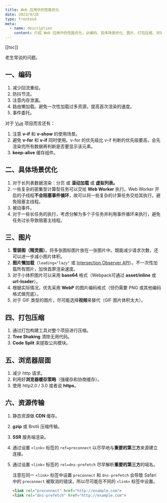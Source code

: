 ```yaml
---
title: Web 应用中的性能优化
date: 2023/9/26
type: frontend
meta:
  - name: description
    content: 介绍 Web 应用中的性能优化，从编码、具体场景优化、图片、打包压缩、浏览器层面、资源传输这几个方面阐述
---
```


[[toc]]

老生常谈的问题。

## 一、编码

1. 减少回流重绘。
2. 防抖节流。
3. 注意内存泄漏。
4. 路由懒加载。避免一次性加载过多资源，提高首次渲染的速度。
5. 事件委托。

对于 <u>Vue</u> 项目而言还有：

1. 注意 **v-if** 和 **v-show** 的使用场景。
2. 避免 **v-for** 和 **v-if** 同时使用。v-for 的优先级比 v-if 判断的优先级要高，会先渲染完所有数据再判断是否要显示该元素。
3. **keep-alive** 缓存组件。

## 二、具体场景优化

1. 对于长列表数据渲染：分页 或 **滚动加载** 或 **虚拟列表。**
2. 一些复杂的密集型计算型任务可以交给 **Web Worker** 执行。Web Worker 开启的子线程**不会阻塞事件循环**，故可以将一些复杂的计算任务交给其执行，避免阻塞主线程。
2. 被动事件。
2. 对于一些长任务的执行，考虑分解为多个子任务并利用事件循环来执行，避免任务过长导致阻塞主线程。

## 三、图片

1. **雪碧图（精灵图）**。将多张图标图片放在一张图片中。既能减少请求次数，还可以进一步减小图片体积。
2. **图片懒加载**（`loading="lazy"` 或  [Intersection Observer API](https://developer.mozilla.org/zh-CN/docs/Web/API/Intersection_Observer_API)）。不一次性加载所有图片，加快首屏渲染速度。
3. 对于小体积图片可以采用 **base64** 格式（Webpack可通过 **asset/inline** 或 **url-loader**）。
3. 根据实际情况，优先采用 **WebP** 的图片编码格式（但仍需要 PNG 或其他编码格式做兜底）。
3. 对于 GIF 类型的图片，尽可能选择**视频**来替代（GIF 图片体积太大）。

## 四、打包压缩

1. 通过打包构建工具对整个项目进行压缩。
2. **Tree Shaking** 清除无用代码。
3. **Code Split** 来提取公共模块。

## 五、浏览器层面

1. 减少 http 请求。
2. 利用好**浏览器缓存策略**（强缓存和协商缓存）。
3. 使用 http2.0 / 3.0 或者说 **https**。

## 六、资源传输

1. 静态资源做 **CDN** 缓存。

2. **gzip** 或 Brotli 压缩传输。

3. **SSR** 服务端渲染。

4. 通过设置 `<link>` 标签的 `ref=preconnect` 以尽早地与**重要的第三方**来源建立连接。

5. 通过设置 `<link>` 标签的 `rel=dns-prefetch` 尽早解析**重要的第三方**的域名。

   注意在同一 `<link>` 标签中设置 `preconnect` 和 `dns-prefetch` 会导致 Safari 中的 `preconnect` 被取消的错误，所以尽可能在不同的 `<link>` 标签中设置。

   ```html
   <link rel="preconnect" href="http://example.com">
   <link rel="dns-prefetch" href="http://example.com">
   ```



